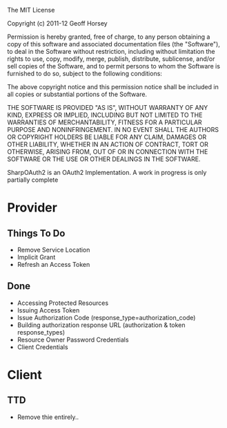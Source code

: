 The MIT License

Copyright (c) 2011-12 Geoff Horsey

Permission is hereby granted, free of charge, to any person obtaining a copy
of this software and associated documentation files (the "Software"), to deal
in the Software without restriction, including without limitation the rights
to use, copy, modify, merge, publish, distribute, sublicense, and/or sell
copies of the Software, and to permit persons to whom the Software is
furnished to do so, subject to the following conditions:

The above copyright notice and this permission notice shall be included in
all copies or substantial portions of the Software.

THE SOFTWARE IS PROVIDED "AS IS", WITHOUT WARRANTY OF ANY KIND, EXPRESS OR
IMPLIED, INCLUDING BUT NOT LIMITED TO THE WARRANTIES OF MERCHANTABILITY,
FITNESS FOR A PARTICULAR PURPOSE AND NONINFRINGEMENT. IN NO EVENT SHALL THE
AUTHORS OR COPYRIGHT HOLDERS BE LIABLE FOR ANY CLAIM, DAMAGES OR OTHER
LIABILITY, WHETHER IN AN ACTION OF CONTRACT, TORT OR OTHERWISE, ARISING FROM,
OUT OF OR IN CONNECTION WITH THE SOFTWARE OR THE USE OR OTHER DEALINGS IN
THE SOFTWARE.


SharpOAuth2 is an OAuth2 Implementation.  A work in progress is only partially complete

Provider
===
Things To Do
---
* Remove Service Location
* Implicit Grant
* Refresh an Access Token

Done
---

* Accessing Protected Resources
* Issuing Access Token
* Issue Authorization Code (response_type=authorization_code)
* Building authorization response URL (authorization & token response_types)
* Resource Owner Password Credentials
* Client Credentials

Client
===

TTD
---
* Remove thie entirely..